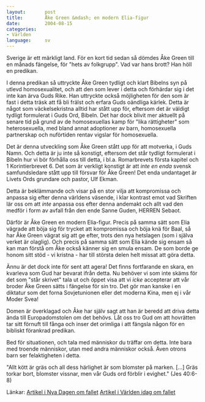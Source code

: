 ```yaml
---
layout:       post
title:        Åke Green &mdash; en modern Elia-figur
date:         2004-08-15
categories:
- Världen
language:     sv
---
```

Sverige är ett märkligt land.  För en kort tid sedan så dömdes Åke Green till en månads fängelse, för "hets av folkgrupp".  Vad var hans brott?  Han höll en predikan.

I denna predikan så uttryckte Åke Green tydligt och klart Bibelns syn på utlevd homosexualitet, och att den som lever i detta och förhärdar sig i det inte kan ärva Guds Rike.  Han uttryckte också möjligheten för den som är fast i detta träsk att få bli frälst och erfara Guds oändliga kärlek.  Detta är något som väckelsekristna alltid har stått upp för, eftersom det är väldigt tydligt formulerat i Guds Ord, Bibeln.  Det har dock blivit mer aktuellt på senare tid på grund av de homosexuellas kamp för "lika rättigheter" som heterosexuella, med bland annat adoptioner av barn, homosexuella partnerskap och nuförtiden rentav vigslar för homosexuella.

Det är denna utveckling som Åke Green stått upp för att motverka, i Guds Namn.  Och detta är ju inte så konstigt, eftersom det står tydligt formulerat i Bibeln hur vi bör förhålla oss till detta, i bl.a. Romarbrevets första kapitel och 1 Korintierbrevet 6.  Det som är verkligt konstigt är att <em>inte en enda</em> svensk samfundsledare stått upp till försvar för Åke Green!  Det enda undantaget är Livets Ords grundare och pastor, Ulf Ekman.

Detta är beklämmande och visar på en stor vilja att kompromissa och anpassa sig efter denna världens väsende, i klar kontrast emot vad Skriften lär oss om att <em>inte</em> anpassa oss efter denna andemakt och allt vad den medför i form av avfall från den ende Sanne Guden, HERREN Sebaot.

Därför är Åke Green en modern Elia-figur.  Precis på samma sätt som Elia vägrade att böja sig för trycket att kompromissa och böja knä för Baal, så har Åke Green vägrat sig att ge efter, trots den nya hetslagen (som i själva verket är olaglig).  Och precis på samma sätt som Elia kände sig ensam så kan man förstå om Åke också känner sig en smula ensam.  De som borde ge honom sitt stöd - vi kristna - har till största delen helt missat att göra detta.

Ännu är det dock inte för sent att agera!  Det finns fortfarande en skara, en kvarleva som Gud har bevarat ifrån detta.  Nu behöver vi som inte skäms för det som "står skrivet" tala ut och öppet visa att vi <em>icke</em> accepterar att vår broder Åke Green sätts i fängelse för sin tro.  Det gör man kanske i en diktatur som det forna Sovjetunionen eller det moderna Kina, men ej i vår Moder Svea!

Domen är överklagad och Åke har själv sagt att han är beredd att driva detta ända till Europadomstolen om det behövs.  Låt oss tro Gud om att hovrätten tar sitt förnuft till fånga och inser det orimliga i att fängsla någon för en bibliskt förankrad predikan.

Bed för situationen, och tala med människor du träffar om detta.  Inte bara med troende människor, utan med andra människor också.  Även otrons barn ser felaktigheten i detta.

<p class="bible">"Allt kött är gräs och all dess härlighet är som blomster på marken. [...] Gräs torkar bort, blomster vissnar, men vår Guds ord förblir i evighet." (Jes 40:6-8)</p>

Länkar:
<a href="http://www.dagen.com/nyheter/artikel.asp?ID=68135">Artikel i Nya Dagen om fallet</a>
<a href="http://www.varldenidag.se/?aid=792">Artikel i Världen idag om fallet</a>

